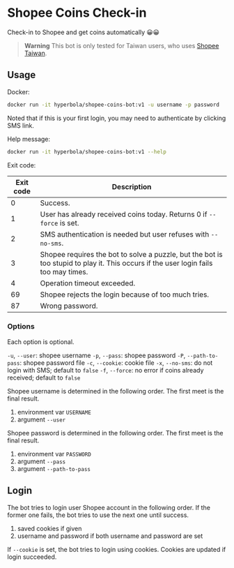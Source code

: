 # Shopee Coins Check-in

Check-in to Shopee and get coins automatically 😀😀

> **Warning**
> This bot is only tested for Taiwan users, who uses [Shopee Taiwan](https://shopee.tw/).

## Usage

Docker:

```sh
docker run -it hyperbola/shopee-coins-bot:v1 -u username -p password
```

Noted that if this is your first login, you may need to authenticate by clicking SMS link.

Help message:

```sh
docker run -it hyperbola/shopee-coins-bot:v1 --help
```

Exit code:

| Exit code | Description |
| --------- | ----------- |
| 0         | Success.    |
| 1         | User has already received coins today. Returns 0 if `--force` is set. |
| 2         | SMS authentication is needed but user refuses with `--no-sms`.|
| 3         | Shopee requires the bot to solve a puzzle, but the bot is too stupid to play it. This occurs if the user login fails too may times. |
| 4         | Operation timeout exceeded. |
| 69        | Shopee rejects the login because of too much tries. |
| 87        | Wrong password. |

### Options

Each option is optional.

`-u`, `--user`: shopee username
`-p`, `--pass`: shopee password
`-P`, `--path-to-pass`: shopee password file
`-c`, `--cookie`: cookie file
`-x`, `--no-sms`: do not login with SMS; default to `false`
`-f`, `--force`: no error if coins already received; default to `false`

Shopee username is determined in the following order. The first meet is the final result.

1. environment var `USERNAME`
2. argument `--user`

Shopee password is determined in the following order. The first meet is the final result.

1. environment var `PASSWORD`
2. argument `--pass`
3. argument `--path-to-pass`

## Login

The bot tries to login user Shopee account in the following order. If the former one fails, the bot tries to use the next one until success.

1. saved cookies if given
2. username and password if both username and password are set

If `--cookie` is set, the bot tries to login using cookies. Cookies are updated if login succeeded.
